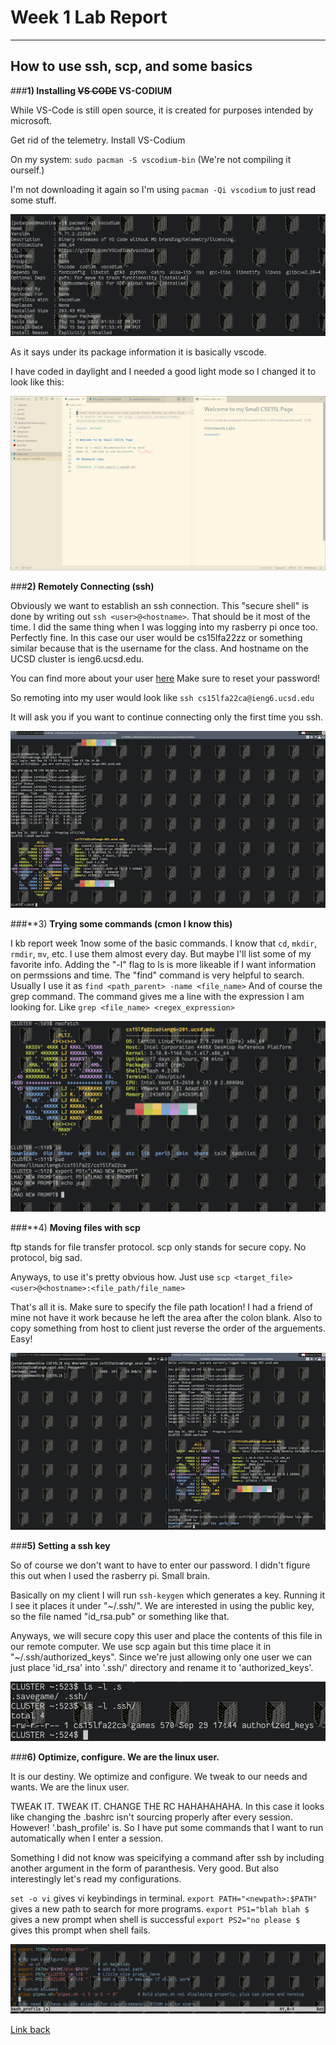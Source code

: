 
# Week 1 Lab Report
---

## How to use ssh, scp, and some basics

 
###**1) Installing ~~VS CODE~~ VS-CODIUM**

While VS-Code is still open source, it is created for purposes intended by microsoft.

Get rid of the telemetry. Install VS-Codium

On my system: `sudo pacman -S vscodium-bin` (We're not compiling it ourself.)

I'm not downloading it again so I'm using `pacman -Qi vscodium` to just read some stuff.

![Image](images/vscodium.png)

As it says under its package information it is basically vscode.

I have coded in daylight and I needed a good light mode so I changed it to look like this:

![Image](images/vs_snapshot.png)

 
###**2) Remotely Connecting (ssh)**

Obviously we want to establish an ssh connection. This "secure shell" is done by writing out `ssh <user>@<hostname>`. That should be it most of the time. I did the same thing when I was logging into my rasberry pi once too. Perfectly fine. In this case our user would be cs15lfa22zz or something similar because that is the username for the class. And hostname on the UCSD cluster is ieng6.ucsd.edu. 

You can find more about your user [here](https://sdacs.ucsd.edu/~icc/index.php)
Make sure to reset your password!

So remoting into my user would look like `ssh cs15lfa22ca@ieng6.ucsd.edu`

It will ask you if you want to continue connecting only the first time you ssh.

![Image](images/sshing_into_user.png)


###**3) **Trying some commands (cmon I know this)**
    
I kb report week 1now some of the basic commands. I know that `cd`, `mkdir`, `rmdir`, `mv`, etc. I use them almost every day. But maybe I'll list some of my favorite info.
Adding the "-l" flag to ls is more likeable if I want information on permssions and time. 
The "find" command is very helpful to search. Usually I use it as `find <path_parent> -name <file_name>`
And of course the grep command. The command gives me a line with the expression I am looking for. Like `grep <file_name> <regex_expression>`

![Image](images/bash_commands.png)


###**4) **Moving files with scp**

ftp stands for file transfer protocol. scp only stands for secure copy. No protocol, big sad.

Anyways, to use it's pretty obvious how. 
Just use `scp <target_file> <user>@<hostname>:<file_path/file_name>`

That's all it is. Make sure to specify the file path location! I had a friend of mine not  have it work because he left the area after the colon blank. Also to copy something from host to client just reverse the order of the arguements. Easy!

![Image](images/scp.png)

###**5) Setting a ssh key**
 
So of course we don't want to have to enter our password. I didn't figure this out when I used the rasberry pi. Small brain.

Basically on my client I will run `ssh-keygen` which generates a key. Running it I see it places it under "~/.ssh/". We are interested in using the public key, so the file named "id_rsa.pub" or something like that.

Anyways, we will secure copy this user and place the contents of this file in our remote computer. We use scp again but this time place it in "~/.ssh/authorized_keys". Since we're just allowing only one user we can just place 'id_rsa' into '.ssh/' directory and rename it to 'authorized_keys'.
    
![Image](images/ssh_authorized_keys.png)




###**6) Optimize, configure. We are the linux user.**
 
It is our destiny. We optimize and configure. We tweak to our needs and wants. We are the linux user.

TWEAK IT. TWEAK IT.
CHANGE THE RC HAHAHAHAHA.
In this case it looks like changing the .bashrc isn't sourcing properly after every session.
However! '.bash_profile' is. So I have put some commands that I want to run automatically when I enter a session.

Something I did not know was speicifying a command after ssh by including another argument in the form of paranthesis. Very good. But also interestingly let's read my configurations.

`set -o vi` gives vi keybindings in terminal.
`export PATH="<newpath>:$PATH"` gives a new path to search for more programs.
`export PS1="blah blah $ ` gives a new prompt when shell is successful
`export PS2="no please $ ` gives this prompt when shell fails.

![Image](images/custom_bash_profile.png)




[Link back](index.md)
